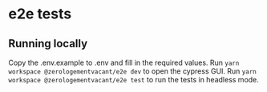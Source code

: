 # e2e tests

## Running locally

Copy the .env.example to .env and fill in the required values.
Run `yarn workspace @zerologementvacant/e2e dev` to open the cypress GUI.
Run `yarn workspace @zerologementvacant/e2e test` to run the tests in headless
mode.
